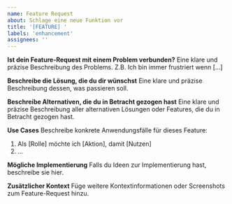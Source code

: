```yaml
---
name: Feature Request
about: Schlage eine neue Funktion vor
title: '[FEATURE] '
labels: 'enhancement'
assignees: ''
---
```


**Ist dein Feature-Request mit einem Problem verbunden?**
Eine klare und präzise Beschreibung des Problems. Z.B. Ich bin immer frustriert wenn [...]

**Beschreibe die Lösung, die du dir wünschst**
Eine klare und präzise Beschreibung dessen, was passieren soll.

**Beschreibe Alternativen, die du in Betracht gezogen hast**
Eine klare und präzise Beschreibung aller alternativen Lösungen oder Features, die du in Betracht gezogen hast.

**Use Cases**
Beschreibe konkrete Anwendungsfälle für dieses Feature:
1. Als [Rolle] möchte ich [Aktion], damit [Nutzen]
2. ...

**Mögliche Implementierung**
Falls du Ideen zur Implementierung hast, beschreibe sie hier.

**Zusätzlicher Kontext**
Füge weitere Kontextinformationen oder Screenshots zum Feature-Request hinzu. 